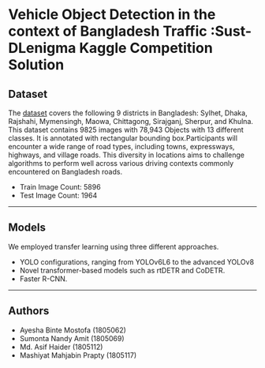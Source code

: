 # Vehicle Object Detection in the context of Bangladesh Traffic :Sust-DLenigma Kaggle Competition Solution

## Dataset 

The [dataset](https://www.kaggle.com/competitions/dl-enigma-10-sust-cse-carnival-2024/data) covers the following 9 districts in Bangladesh: Sylhet, Dhaka, Rajshahi, Mymensingh, Maowa, Chittagong, Sirajganj, Sherpur, and Khulna. This dataset contains 9825 images with 78,943 Objects with 13 different classes. It is annotated with rectangular bounding box.Participants will encounter a wide range of road types, including towns, expressways, highways, and village roads. This diversity in locations aims to challenge algorithms to perform well across various driving contexts commonly encountered on Bangladesh roads.
- Train Image Count: 5896
- Test Image Count: 1964
---

## Models

We employed transfer learning using three different approaches. 
-  YOLO configurations, ranging from YOLOv6L6 to the advanced YOLOv8
-  Novel transformer-based models such as rtDETR and CoDETR.
-  Faster R-CNN.

---
## Authors
- Ayesha Binte Mostofa (1805062)
- Sumonta Nandy Amit (1805069)
- Md. Asif Haider (1805112)
- Mashiyat Mahjabin Prapty (1805117)

